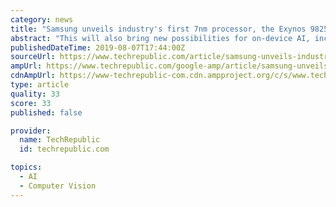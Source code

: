 ```yaml
---
category: news
title: "Samsung unveils industry's first 7nm processor, the Exynos 9825"
abstract: "This will also bring new possibilities for on-device AI, including object recognition, usage pattern recognition, and faster app pre-loading, according to Samsung. It also supports up to 8K Ultra HD video encoding and decoding. The processor's octa-core ..."
publishedDateTime: 2019-08-07T17:44:00Z
sourceUrl: https://www.techrepublic.com/article/samsung-unveils-industrys-first-7nm-processor-the-exynos-9825/
ampUrl: https://www.techrepublic.com/google-amp/article/samsung-unveils-industrys-first-7nm-processor-the-exynos-9825/
cdnAmpUrl: https://www-techrepublic-com.cdn.ampproject.org/c/s/www.techrepublic.com/google-amp/article/samsung-unveils-industrys-first-7nm-processor-the-exynos-9825/
type: article
quality: 33
score: 33
published: false

provider:
  name: TechRepublic
  id: techrepublic.com

topics:
  - AI
  - Computer Vision
---
```

